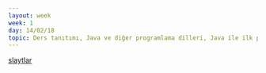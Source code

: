 ```yaml
---
layout: week
week: 1
day: 14/02/18
topic: Ders tanıtımı, Java ve diğer programlama dilleri, Java ile ilk program
---
```

[slaytlar](../files/bbs515-oop/BBS515-ders1.pdf)
